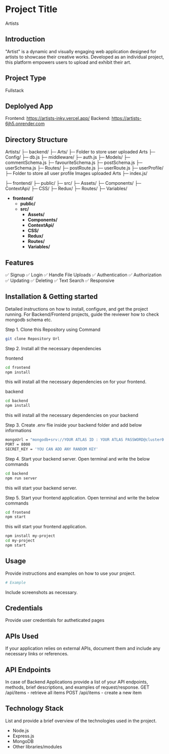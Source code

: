 
# Project Title
Artists 

## Introduction
"Artist" is a dynamic and visually engaging web application designed for artists to showcase their creative works. Developed as an individual project, this platform empowers users to upload and exhibit their art.

## Project Type
Fullstack

## Deplolyed App
Frontend: https://artists-inky.vercel.app/
Backend: https://artists-6jh5.onrender.com


## Directory Structure
Artists/
├─ backend/
   ├─ Arts/
      ├─ Folder to store user uploaded Arts
   ├─ Config/
      ├─ db.js
   ├─ middleware/
      ├─ auth.js
   ├─ Models/
      ├─ commentSchema.js 
      ├─ favouriteSchema.js
      ├─ postSchema.js
      ├─ userSchema.js
   ├─ Routes/
      ├─ postRoute.js
      ├─ userRoute.js
   ├─ userProfile/
      ├─ Folder to store all user profile Images uploaded Arts
   ├─ index.js/
    
├─ frontend/
   ├─ public/
   ├─ src/
      ├─ Assets/
      ├─ Components/
      ├─ ContextApi/
      ├─ CSS/
      ├─ Redux/
      ├─ Routes/
      ├─ Variables/

- **frontend/**
   - **public/**
   - **src/**
      - **Assets/**
      - **Components/**
      - **ContextApi/**
      - **CSS/**
      - **Redux/**
      - **Routes/**
      - **Variables/**
<!-- ## Video Walkthrough of the project
Attach a very short video walkthough of all of the features [ 1 - 3 minutes ] -->

<!-- ## Video Walkthrough of the codebase
Attach a very short video walkthough of codebase [ 1 - 5 minutes ] -->

## Features

✅ Signup
✅ Login
✅ Handle File Uploads
✅ Authentication
✅ Authorization
✅ Updating
✅ Deleting
✅ Text Search
✅ Responsive

<!-- ## design decisions or assumptions
List your design desissions & assumptions -->

## Installation & Getting started
Detailed instructions on how to install, configure, and get the project running. For Backend/Frontend projects, guide the reviewer how to check mongodb schema etc.


Step 1. Clone this Repository using Command
```bash
git clone Repository Url
```

Step 2. Install all the necessary dependencies

frontend
```bash
cd frontend
npm install
```
this will install all the necessary dependencies on for your frontend.


backend
```bash
cd backend
npm install
```
this will install all the necessary dependencies on your backend



Step 3. Create .env flie inside your backend folder and add below informations
```bash
mongoUrl = "mongodb+srv://YOUR ATLAS ID : YOUR ATLAS PASSWORD@cluster0.nnesbwa.mongodb.net/Artists?retryWrites=true&w=majority"
PORT = 8000
SECRET_KEY = 'YOU CAN ADD ANY RANDOM KEY'

```
Step 4. Start your backend server. Open terminal and write the below commands
```bash
cd backend
npm run server

```
this will start your backend server.

Step 5. Start your frontend application. Open terminal and write the below commands
```bash
cd frontend
npm start

```
this will start your frontend application.




```bash
npm install my-project
cd my-project
npm start
```

## Usage
Provide instructions and examples on how to use your project.

```bash
# Example
```

Include screenshots as necessary.

## Credentials
Provide user credentials for autheticated pages

## APIs Used
If your application relies on external APIs, document them and include any necessary links or references.

## API Endpoints
In case of Backend Applications provide a list of your API endpoints, methods, brief descriptions, and examples of request/response.
GET /api/items - retrieve all items
POST /api/items - create a new item


## Technology Stack
List and provide a brief overview of the technologies used in the project.

- Node.js
- Express.js
- MongoDB
- Other libraries/modules